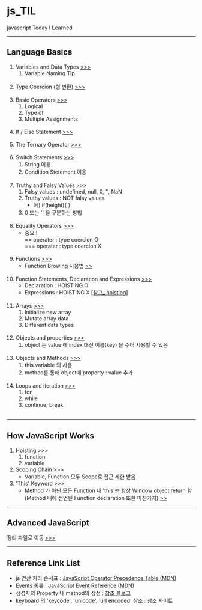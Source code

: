 # js_TIL
javascript Today I Learned
<hr/>

<h2>Language Basics</h2>
<ol>
    <li>
        Variables and Data Types
        <a href="https://github.com/seong7/js_TIL/blob/92c296a3643696fc0c8261c1b0107ada48dac6f2/2-JS-basics/script.js#L2">
            >>>
        </a>
        <ol>
            <li>
                Variable Naming Tip
            </li>
        </ol>
    </li><br/>
    <li>
        Type Coercion (형 변환)
        <a href="https://github.com/seong7/js_TIL/blob/92c296a3643696fc0c8261c1b0107ada48dac6f2/2-JS-basics/script.js#L38">
            >>>
        </a>
    </li><br/>
    <li>
        Basic Operators
        <a href="https://github.com/seong7/js_TIL/blob/92c296a3643696fc0c8261c1b0107ada48dac6f2/2-JS-basics/script.js#L65">
        >>>
        </a>
        <ol>
            <li>Logical</li>
            <li>Type of</li>
            <li>Multiple Assignments</li>
        </ol>
    </li><br/>
    <li>
        If / Else Statement
        <a href="https://github.com/seong7/js_TIL/blob/92c296a3643696fc0c8261c1b0107ada48dac6f2/2-JS-basics/script.js#L101">
            >>>
        </a>
    </li><br/>
    <li>
        The Ternary Operator
        <a href="https://github.com/seong7/js_TIL/blob/92c296a3643696fc0c8261c1b0107ada48dac6f2/2-JS-basics/script.js#L118">
            >>>
        </a>
    </li><br/>
    <li>
        Switch Statements
        <a href="https://github.com/seong7/js_TIL/blob/92c296a3643696fc0c8261c1b0107ada48dac6f2/2-JS-basics/script.js#L130">
            >>>
        </a>
        <ol>
            <li>String 이용</li>
            <li>Condition Stetement 이용</li> 
        </ol>
    </li><br/>
    <li>
        Truthy and Falsy Values
        <a href="https://github.com/seong7/js_TIL/blob/92c296a3643696fc0c8261c1b0107ada48dac6f2/2-JS-basics/script.js#L167">
            >>>
        </a>
        <ol>
            <li>Falsy values :   undefined, null, 0, '', NaN </li>
            <li>Truthy values :  NOT falsy values
                <ul>
                    <li>예) if(height){  } </li>
                </ul>
            </li>
            <li>0 또는 '' 을 구분하는 방법</li>
        </ol>
    </li><br/>
    <li>
        Equality Operators
        <a href="https://github.com/seong7/js_TIL/blob/92c296a3643696fc0c8261c1b0107ada48dac6f2/2-JS-basics/script.js#L190">
            >>>
        </a>
        <ul>
            <li>
                중요 !<br/>
                == operater : type coercion O<br/>
                === operater : type coercion X
            </li>
        </ul>
    </li><br/>
    <li>
        Functions
        <a href="https://github.com/seong7/js_TIL/blob/92c296a3643696fc0c8261c1b0107ada48dac6f2/2-JS-basics/script.js#L204">
            >>>
        </a>
        <ul>
            <li>
                Function Browing 사용법
                <a href="https://github.com/seong7/js_TIL/blob/505baf69936f2271968baea58437f1a93ca7989b/3-how-JS-works/script.js#L168">
                    >>
                </a>
            </li> 
        </ul>
    </li><br/>
    <li>
        Function Statements, Declaration and Expressions
        <a href="https://github.com/seong7/js_TIL/blob/92c296a3643696fc0c8261c1b0107ada48dac6f2/2-JS-basics/script.js#L233">
            >>>
        </a>
        <ul>
            <li>Declaration : HOISTING O</li>
            <li>
                Expressions : HOISTING X
                <a href="https://github.com/seong7/js_TIL/blob/505baf69936f2271968baea58437f1a93ca7989b/3-how-JS-works/script.js#L5">
                    [참고_ hoisting]
                </a>
            </li>    
        </ul>
    </li><br/>
    <li>
        Arrays
        <a href="https://github.com/seong7/js_TIL/blob/92c296a3643696fc0c8261c1b0107ada48dac6f2/2-JS-basics/script.js#L265">
            >>>
        </a>
        <ol>
            <li>Initialize new array</li>
            <li>Mutate array data</li>
            <li>Different data types</li>
        </ol>
    </li><br/>
    <li>
        Objects and properties
        <a href="https://github.com/seong7/js_TIL/blob/92c296a3643696fc0c8261c1b0107ada48dac6f2/2-JS-basics/script.js#L296">
            >>>
        </a>
        <ol>
            <li>object 는 value 에 index 대신 이름(key) 을 주어 사용할 수 있음</li>
        </ol>
    </li><br/>
    <li>
        Objects and Methods
        <a href="https://github.com/seong7/js_TIL/blob/92c296a3643696fc0c8261c1b0107ada48dac6f2/2-JS-basics/script.js#L330">
            >>>
        </a>
        <ol>
            <li>this variable 의 사용</li>
            <li>method를 통해 object에 property : value 추가</li>
        </ol>
    </li><br/>
    <li>
        Loops and iteration
        <a href="https://github.com/seong7/js_TIL/blob/92c296a3643696fc0c8261c1b0107ada48dac6f2/2-JS-basics/script.js#L351">
            >>>
        </a>
        <ol>
            <li>for</li>
            <li>while</li>
            <li>continue, break</li>
        </ol>
    </li><br/>
</ol>
<hr/>

<h2>How JavaScript Works</h2>
<ol>
    <li>
        Hoisting
        <a href="https://github.com/seong7/js_TIL/blob/505baf69936f2271968baea58437f1a93ca7989b/3-how-JS-works/script.js#L2">
            >>>
        </a>
        <ol>
            <li>function</li>
            <li>variable</li>
        </ol>
    </li>
    <li>
        Scoping Chain
        <a href="https://github.com/seong7/js_TIL/blob/505baf69936f2271968baea58437f1a93ca7989b/3-how-JS-works/script.js#L72">
            >>>
        </a>
        <ul>
            <li>Variable, Function 모두 Scope로 접근 제한 받음</li>
        </ul>
    </li>
    <li>
        'This' Keyword
        <a href="https://github.com/seong7/js_TIL/blob/505baf69936f2271968baea58437f1a93ca7989b/3-how-JS-works/script.js#L118">
            >>>
        </a>
        <ul>
            <li>
                Method 가 아닌 모든 Function 내 'this'는 항상 Window object return 함<br/>
                 (Method 내에 선언된 Function declaration 또한 마찬가지)
                <a href="https://github.com/seong7/js_TIL/blob/505baf69936f2271968baea58437f1a93ca7989b/3-how-JS-works/script.js#L147">
                    >>
                </a>
            </li>
        </ul>
    </li>
</ol>
<hr/>    

<h2>Advanced JavaScript</h2>
정리 파일로 이동
<a href="5-advanced-JS/summary.md">
    >>>
</a>
<hr/>

<h2>Reference Link List</h2>
<ul>
    <li>
        js 연산 처리 순서표 : 
        <a href="https://developer.mozilla.org/en-US/docs/Web/JavaScript/Reference/Operators/Operator_Precedence">
            JavaScript Operator Precedence Table (MDN)
        </a> 
    </li>
    <li>
        Events 종류 : 
        <a href="https://developer.mozilla.org/en-US/docs/Web/Events">
            JavaScript Event Reference (MDN)
        </a> 
    </li>
    <li>
        생성자의 Property 내 method의 장점 :
        <a href="https://velog.io/@gtobio11/Javascript-Prototype-methods-vs-Object-methods">
         참조 블로그
        </a>
    </li>
    <li>
        keyboard 의 'keycode', 'unicode', 'url encoded' 참조 :
        <a herf="http://keycodes.atjayjo.com/">
            참조 사이트
        </a>
    </li>
</ul>
